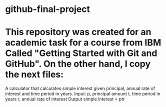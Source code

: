 # github-final-project
# This repository was created for an academic task for a course from IBM Called "Getting Started with Git and GitHub". On the other hand, I copy the next files:

A calculator that calculates simple interest given principal, annual rate of interest and time period in years.
Input:
   p, principal amount
   t, time period in years
   r, annual rate of interest
Output
   simple interest = p*t*r
